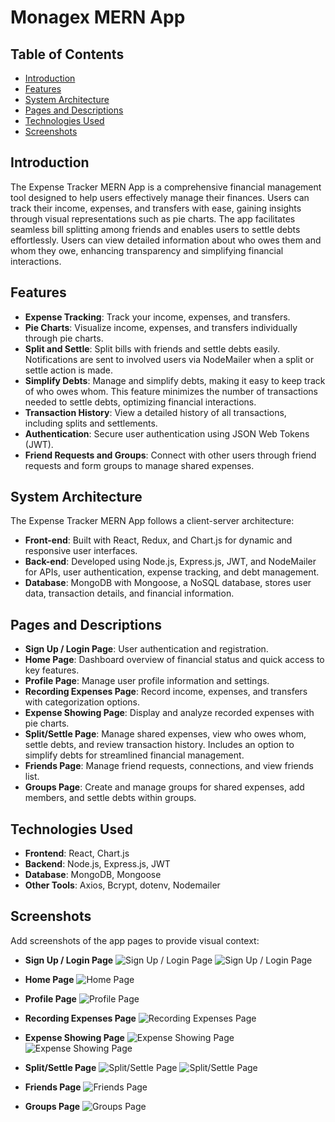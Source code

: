 # Monagex MERN App

## Table of Contents
- [Introduction](#introduction)
- [Features](#features)
- [System Architecture](#system-architecture)
- [Pages and Descriptions](#pages-and-descriptions)
- [Technologies Used](#technologies-used)
- [Screenshots](#screenshots)

## Introduction
The Expense Tracker MERN App is a comprehensive financial management tool designed to help users effectively manage their finances. Users can track their income, expenses, and transfers with ease, gaining insights through visual representations such as pie charts. The app facilitates seamless bill splitting among friends and enables users to settle debts effortlessly. Users can view detailed information about who owes them and whom they owe, enhancing transparency and simplifying financial interactions.

## Features
- **Expense Tracking**: Track your income, expenses, and transfers.
- **Pie Charts**: Visualize income, expenses, and transfers individually through pie charts.
- **Split and Settle**: Split bills with friends and settle debts easily. Notifications are sent to involved users via NodeMailer when a split or settle action is made.
- **Simplify Debts**: Manage and simplify debts, making it easy to keep track of who owes whom. This feature minimizes the number of transactions needed to settle debts, optimizing financial interactions.
- **Transaction History**: View a detailed history of all transactions, including splits and settlements.
- **Authentication**: Secure user authentication using JSON Web Tokens (JWT).
- **Friend Requests and Groups**: Connect with other users through friend requests and form groups to manage shared expenses.

## System Architecture
The Expense Tracker MERN App follows a client-server architecture:
- **Front-end**: Built with React, Redux, and Chart.js for dynamic and responsive user interfaces.
- **Back-end**: Developed using Node.js, Express.js, JWT, and NodeMailer for APIs, user authentication, expense tracking, and debt management.
- **Database**: MongoDB with Mongoose, a NoSQL database, stores user data, transaction details, and financial information.

## Pages and Descriptions
- **Sign Up / Login Page**: User authentication and registration.
- **Home Page**: Dashboard overview of financial status and quick access to key features.
- **Profile Page**: Manage user profile information and settings.
- **Recording Expenses Page**: Record income, expenses, and transfers with categorization options.
- **Expense Showing Page**: Display and analyze recorded expenses with pie charts.
- **Split/Settle Page**: Manage shared expenses, view who owes whom, settle debts, and review transaction history. Includes an option to simplify debts for streamlined financial management.
- **Friends Page**: Manage friend requests, connections, and view friends list.
- **Groups Page**: Create and manage groups for shared expenses, add members, and settle debts within groups.

## Technologies Used
- **Frontend**: React, Chart.js
- **Backend**: Node.js, Express.js, JWT
- **Database**: MongoDB, Mongoose
- **Other Tools**: Axios, Bcrypt, dotenv, Nodemailer

## Screenshots
Add screenshots of the app pages to provide visual context:

- **Sign Up / Login Page**
  ![Sign Up / Login Page](Screenshots/Signup.png)
  ![Sign Up / Login Page](Screenshots/Login.png)


- **Home Page**
  ![Home Page](Screenshots/Home.png)

- **Profile Page**
  ![Profile Page](Screenshots/Profile.png)

- **Recording Expenses Page**
  ![Recording Expenses Page](Screenshots/Record%20Transaction.png)

- **Expense Showing Page**
  ![Expense Showing Page](Screenshots/View%20Transactions_1.png)
  ![Expense Showing Page](Screenshots/View%20Transactions_2.png)


- **Split/Settle Page**
  ![Split/Settle Page](Screenshots/Split:Settle_1.png)
  ![Split/Settle Page](Screenshots/Split:Settle_2.png)


- **Friends Page**
  ![Friends Page](Screenshots/Friends.png)

- **Groups Page**
  ![Groups Page](Screenshots/Groups.png)

